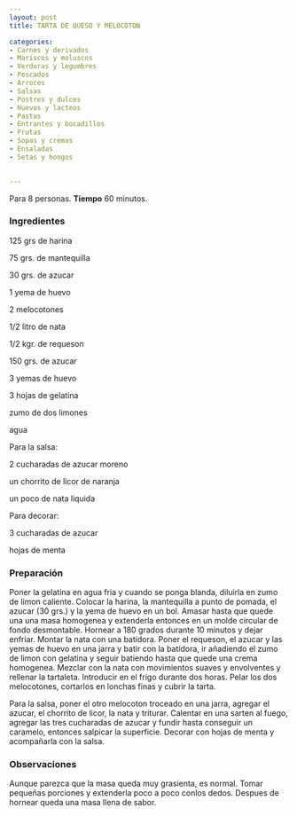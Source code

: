 ```yaml
---
layout: post
title: TARTA DE QUESO Y MELOCOTON

categories:
- Carnes y derivados
- Mariscos y moluscos
- Verduras y legumbres
- Pescados
- Arroces
- Salsas
- Postres y dulces
- Huevos y lacteos
- Pastas
- Entrantes y bocadillos
- Frutas
- Sopas y cremas
- Ensaladas
- Setas y hongos
 

---
```


Para 8 personas.
<b>Tiempo</b> 60 minutos.

<h3>Ingredientes</h3>

125 grs de harina

75 grs. de mantequilla

30 grs. de azucar

1 yema de huevo

2 melocotones

1/2 litro de nata

1/2 kgr. de requeson

150 grs. de azucar

3 yemas de huevo

3 hojas de gelatina

zumo de dos limones

agua

Para la salsa:

2 cucharadas de azucar moreno

un chorrito de licor de naranja

un poco de nata liquida

Para decorar:

3 cucharadas de azucar

hojas de menta

<h3>Preparación</h3>

Poner la gelatina en agua fria y cuando se ponga blanda, diluirla en zumo de limon caliente. Colocar la harina, la mantequilla a punto de pomada, el azucar (30 grs.) y la yema de huevo en un bol. Amasar hasta que quede una una masa homogenea y extenderla entonces en un molde circular de fondo desmontable. Hornear a 180 grados durante 10 minutos y dejar enfriar. Montar la nata con una batidora. Poner el requeson, el azucar y las yemas de huevo en una jarra y batir con la batidora, ir añadiendo el zumo de limon con gelatina y seguir batiendo hasta que quede una crema homogenea. Mezclar con la nata con movimientos suaves y envolventes y rellenar la tartaleta. Introducir en el frigo durante dos horas. Pelar los dos melocotones, cortarlos en lonchas finas y cubrir la tarta.

Para la salsa, poner el otro melocoton troceado en una jarra, agregar el azucar, el chorrito de licor, la nata y triturar. Calentar en una sarten al fuego, agregar las tres cucharadas de azucar y fundir hasta conseguir un caramelo, entonces salpicar la superficie. Decorar con hojas de menta y acompañarla con la salsa.

<h3>Observaciones</h3>

Aunque parezca que la masa queda muy grasienta, es normal. Tomar pequeñas porciones y extenderla poco a poco conlos dedos. Despues de hornear queda una masa llena de sabor.

